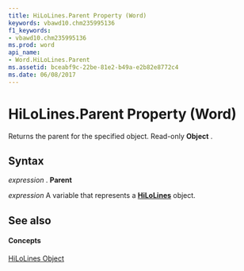 ```yaml
---
title: HiLoLines.Parent Property (Word)
keywords: vbawd10.chm235995136
f1_keywords:
- vbawd10.chm235995136
ms.prod: word
api_name:
- Word.HiLoLines.Parent
ms.assetid: bceabf9c-22be-81e2-b49a-e2b82e8772c4
ms.date: 06/08/2017
---
```



# HiLoLines.Parent Property (Word)

Returns the parent for the specified object. Read-only **Object** .


## Syntax

 _expression_ . **Parent**

 _expression_ A variable that represents a **[HiLoLines](hilolines-object-word.md)** object.


## See also


#### Concepts


[HiLoLines Object](hilolines-object-word.md)

